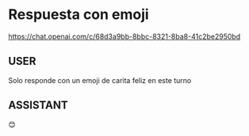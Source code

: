 # Respuesta con emoji

https://chat.openai.com/c/68d3a9bb-8bbc-8321-8ba8-41c2be2950bd

## USER
Solo responde con un emoji de carita feliz en este turno

## ASSISTANT
😊

